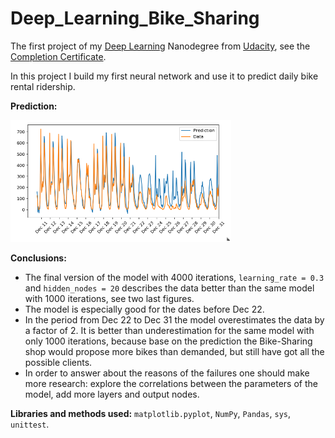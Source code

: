 # Deep_Learning_Bike_Sharing

The first project of my [Deep Learning](https://www.udacity.com/course/deep-learning-nanodegree--nd101) Nanodegree from [Udacity](https://www.udacity.com/), see the [Completion Certificate](https://graduation.udacity.com/confirm/QCK3UKSS).

In this project I build my first neural network and use it to predict daily bike rental ridership.

**Prediction:**

<img src="Bike_Sharing_Prediction.png" width="70%">

**Conclusions:**
- The final version of the model with 4000 iterations, `learning_rate = 0.3` and `hidden_nodes = 20` describes the data better than the same model with 1000 iterations, see two last figures.
- The model is especially good for the dates before Dec 22.
- In the period from Dec 22 to Dec 31 the model overestimates the data by a factor of 2. It is better than underestimation for the same model with only 1000 iterations, because base on the prediction the Bike-Sharing shop would propose more bikes than demanded, but still have got all the possible clients.
- In order to answer about the reasons of the failures one should make more research: explore the correlations between the parameters of the model, add more layers and output nodes.

**Libraries and methods used:** `matplotlib.pyplot`, `NumPy`, `Pandas`, `sys`, `unittest`.
